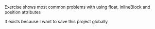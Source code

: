 Exercise shows most common problems with using float, inlineBlock and position attributes

It exists because I want to save this project globally
